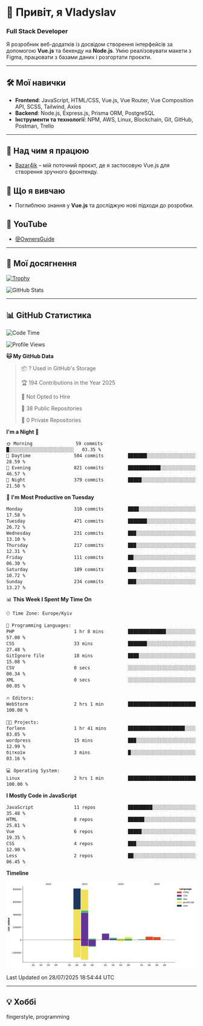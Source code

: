 # 👋 Привіт, я Vladyslav  
### Full Stack Developer  

Я розробник веб-додатків із досвідом створення інтерфейсів за допомогою **Vue.js** та бекенду на **Node.js**. Умію реалізовувати макети з Figma, працювати з базами даних і розгортати проєкти.

---

## 🛠 Мої навички  
- **Frontend**: JavaScript, HTML/CSS, Vue.js, Vue Router, Vue Composition API, SCSS, Tailwind, Axios  
- **Backend**: Node.js, Express.js, Prisma ORM, PostgreSQL  
- **Інструменти та технології**: NPM, AWS, Linux, Blockchain, Git, GitHub, Postman, Trello  

---

## 🔭 Над чим я працюю  
- [Bazar4ik](https://github.com/owner6/bazar4ik-front) – мій поточний проєкт, де я застосовую Vue.js для створення зручного фронтенду.

## 🌱 Що я вивчаю  
- Поглиблюю знання у **Vue.js** та досліджую нові підходи до розробки.

## 🎥 YouTube  
- [@OwnersGuide](https://www.youtube.com/@OwnersGuide-)
  
---

## 🌟 Мої досягнення  
[![Trophy](https://github-profile-trophy.vercel.app/?username=owner6&theme=default)](https://github.com/ryo-ma/github-profile-trophy)

<div align="left">
  <img src="https://github-readme-stats.vercel.app/api?username=owner6&show_icons=true&theme=default" alt="GitHub Stats"/>
</div>

---

## 📊 GitHub Статистика  
<!--START_SECTION:waka-->
![Code Time](http://img.shields.io/badge/Code%20Time-57%20hrs%2023%20mins-blue)

![Profile Views](http://img.shields.io/badge/Profile%20Views-2-blue)

**🐱 My GitHub Data** 

> 📦 ? Used in GitHub's Storage 
 > 
> 🏆 194 Contributions in the Year 2025
 > 
> 🚫 Not Opted to Hire
 > 
> 📜 38 Public Repositories 
 > 
> 🔑 0 Private Repositories 
 > 
**I'm a Night 🦉** 

```text
🌞 Morning                59 commits          █░░░░░░░░░░░░░░░░░░░░░░░░   03.35 % 
🌆 Daytime                504 commits         ███████░░░░░░░░░░░░░░░░░░   28.59 % 
🌃 Evening                821 commits         ████████████░░░░░░░░░░░░░   46.57 % 
🌙 Night                  379 commits         █████░░░░░░░░░░░░░░░░░░░░   21.50 % 
```
📅 **I'm Most Productive on Tuesday** 

```text
Monday                   310 commits         ████░░░░░░░░░░░░░░░░░░░░░   17.58 % 
Tuesday                  471 commits         ███████░░░░░░░░░░░░░░░░░░   26.72 % 
Wednesday                231 commits         ███░░░░░░░░░░░░░░░░░░░░░░   13.10 % 
Thursday                 217 commits         ███░░░░░░░░░░░░░░░░░░░░░░   12.31 % 
Friday                   111 commits         ██░░░░░░░░░░░░░░░░░░░░░░░   06.30 % 
Saturday                 189 commits         ███░░░░░░░░░░░░░░░░░░░░░░   10.72 % 
Sunday                   234 commits         ███░░░░░░░░░░░░░░░░░░░░░░   13.27 % 
```


📊 **This Week I Spent My Time On** 

```text
🕑︎ Time Zone: Europe/Kyiv

💬 Programming Languages: 
PHP                      1 hr 8 mins         ██████████████░░░░░░░░░░░   57.00 % 
CSS                      33 mins             ███████░░░░░░░░░░░░░░░░░░   27.48 % 
GitIgnore file           18 mins             ████░░░░░░░░░░░░░░░░░░░░░   15.08 % 
CSV                      0 secs              ░░░░░░░░░░░░░░░░░░░░░░░░░   00.34 % 
XML                      0 secs              ░░░░░░░░░░░░░░░░░░░░░░░░░   00.05 % 

🔥 Editors: 
WebStorm                 2 hrs 1 min         █████████████████████████   100.00 % 

🐱‍💻 Projects: 
forlenn                  1 hr 41 mins        █████████████████████░░░░   83.85 % 
wordpress                15 mins             ███░░░░░░░░░░░░░░░░░░░░░░   12.99 % 
біткоїн                  3 mins              █░░░░░░░░░░░░░░░░░░░░░░░░   03.16 % 

💻 Operating System: 
Linux                    2 hrs 1 min         █████████████████████████   100.00 % 
```

**I Mostly Code in JavaScript** 

```text
JavaScript               11 repos            █████████░░░░░░░░░░░░░░░░   35.48 % 
HTML                     8 repos             ██████░░░░░░░░░░░░░░░░░░░   25.81 % 
Vue                      6 repos             █████░░░░░░░░░░░░░░░░░░░░   19.35 % 
CSS                      4 repos             ███░░░░░░░░░░░░░░░░░░░░░░   12.90 % 
Less                     2 repos             ██░░░░░░░░░░░░░░░░░░░░░░░   06.45 % 
```



**Timeline**

![Lines of Code chart](https://raw.githubusercontent.com/owner6/owner6/main/assets/bar_graph.png)


 Last Updated on 28/07/2025 18:54:44 UTC
<!--END_SECTION:waka-->




---

## 💡 Хоббі  
fingerstyle, programming  
